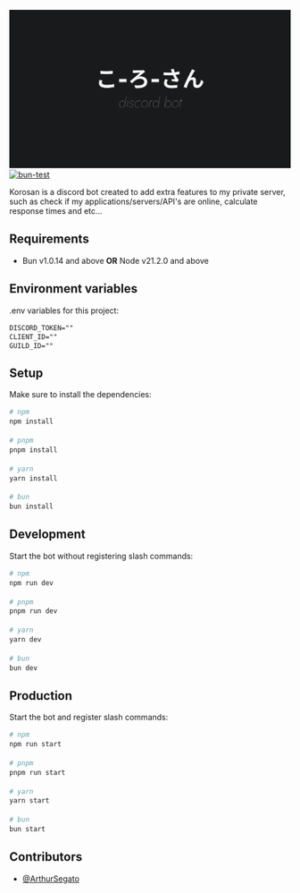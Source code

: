 ![Discord bot logo](.github/assets/banner.svg "Discord bot logo")
[![bun-test](https://github.com/ArthurSegato/korosan/actions/workflows/workflow.yml/badge.svg)](https://github.com/ArthurSegato/korosan/actions/workflows/workflow.yml)

Korosan is a discord bot created to add extra features to my private server, such as check if my applications/servers/API's are online, calculate response times and etc...

## Requirements

- Bun v1.0.14 and above **OR** Node v21.2.0 and above

## Environment variables

.env variables for this project:

```Properties
DISCORD_TOKEN=""
CLIENT_ID=""
GUILD_ID=""
```

## Setup

Make sure to install the dependencies:

```bash
# npm
npm install

# pnpm
pnpm install

# yarn
yarn install

# bun
bun install
```

## Development

Start the bot without registering slash commands:

```bash
# npm
npm run dev

# pnpm
pnpm run dev

# yarn
yarn dev

# bun
bun dev
```

## Production

Start the bot and register slash commands:

```bash
# npm
npm run start

# pnpm
pnpm run start

# yarn
yarn start

# bun
bun start
```

## Contributors

- [@ArthurSegato](https://github.com/ArthurSegato)
